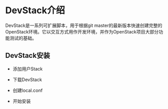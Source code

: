 #  DevStack介绍

DevStack是一系列可扩展脚本，用于根据git master的最新版本快速创建完整的OpenStack环境。它以交互方式用作开发环境，并作为OpenStack项目大部分功能测试的基础。

## DevStack安装

- 添加用户Stack

- 下载DevStack

- 创建local.conf

- 开始安装